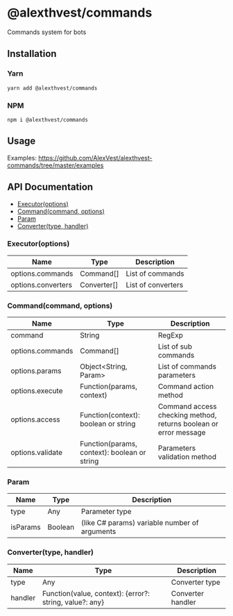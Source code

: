 # @alexthvest/commands

Commands system for bots

## Installation

### Yarn
```
yarn add @alexthvest/commands
```

### NPM
```
npm i @alexthvest/commands
```

## Usage

Examples: https://github.com/AlexVest/alexthvest-commands/tree/master/examples

## API Documentation

* [Executor(options)](#Executor)
* [Command(command, options)](#Command)
* [Param](#Param)
* [Converter(type, handler)](#Converter)

<a name="Executor"></a>
### Executor(options)

| Name | Type | Description |
| ---- | ---- | ----------- |
| options.commands | Command[] | List of commands |
| options.converters | Converter[] | List of converters |

<a name="Command"></a>
### Command(command, options)

| Name | Type | Description |
| ---- | ---- | ----------- |
| command | String | RegExp | Command |
| options.commands | Command[] | List of sub commands |
| options.params | Object&lt;String, Param&gt; | List of commands parameters |
| options.execute | Function(params, context) | Command action method |
| options.access | Function(context): boolean or string | Command access checking method, returns boolean or error message |
| options.validate | Function(params, context): boolean or string | Parameters validation method |

<a name="Param"></a>
### Param

| Name | Type | Description |
| ---- | ---- | ----------- |
| type | Any | Parameter type |
| isParams | Boolean | (like C# params) variable number of arguments |

<a name="Converter"></a>
### Converter(type, handler)

| Name | Type | Description |
| ---- | ---- | ----------- |
| type | Any | Converter type |
| handler | Function(value, context): {error?: string, value?: any} | Converter handler |